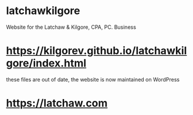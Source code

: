 # latchawkilgore
Website for the Latchaw &amp; Kilgore, CPA, PC. Business
# https://kilgorev.github.io/latchawkilgore/index.html
these files are out of date, the website is now maintained on WordPress
# https://latchaw.com
